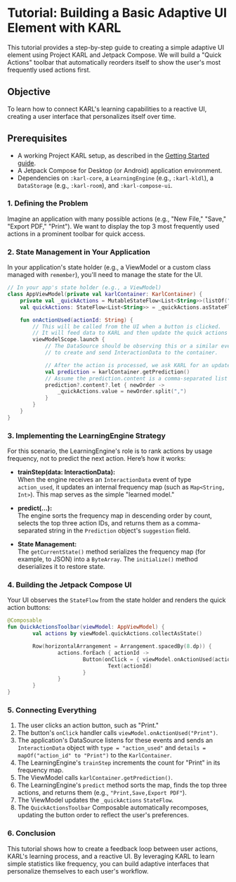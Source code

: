 # Tutorial: Building a Basic Adaptive UI Element with KARL

This tutorial provides a step-by-step guide to creating a simple adaptive UI element using Project KARL and Jetpack Compose. We will build a "Quick Actions" toolbar that automatically reorders itself to show the user's most frequently used actions first.

## Objective

To learn how to connect KARL's learning capabilities to a reactive UI, creating a user interface that personalizes itself over time.

## Prerequisites

* A working Project KARL setup, as described in the [Getting Started guide](../getting-started.md).
* A Jetpack Compose for Desktop (or Android) application environment.
* Dependencies on `:karl-core`, a `LearningEngine` (e.g., `:karl-kldl`), a `DataStorage` (e.g., `:karl-room`), and `:karl-compose-ui`.

### 1. Defining the Problem

Imagine an application with many possible actions (e.g., "New File," "Save," "Export PDF," "Print"). We want to display the top 3 most frequently used actions in a prominent toolbar for quick access.

### 2. State Management in Your Application

In your application's state holder (e.g., a ViewModel or a custom class managed with `remember`), you'll need to manage the state for the UI.

```kotlin
// In your app's state holder (e.g., a ViewModel)
class AppViewModel(private val karlContainer: KarlContainer) {
    private val _quickActions = MutableStateFlow<List<String>>(listOf("Save", "Export PDF", "Print"))
    val quickActions: StateFlow<List<String>> = _quickActions.asStateFlow()

    fun onActionUsed(actionId: String) {
        // This will be called from the UI when a button is clicked.
        // It will feed data to KARL and then update the quick actions list.
        viewModelScope.launch {
            // The DataSource should be observing this or a similar event stream
            // to create and send InteractionData to the container.

            // After the action is processed, we ask KARL for an updated list.
            val prediction = karlContainer.getPrediction()
            // Assume the prediction.content is a comma-separated list of top actions
            prediction?.content?.let { newOrder ->
                _quickActions.value = newOrder.split(",")
            }
        }
    }
}
```

### 3. Implementing the LearningEngine Strategy

For this scenario, the LearningEngine's role is to rank actions by usage frequency, not to predict the next action. Here’s how it works:

* **trainStep(data: InteractionData):**  
    When the engine receives an `InteractionData` event of type `action_used`, it updates an internal frequency map (such as `Map<String, Int>`). This map serves as the simple "learned model."

* **predict(...):**  
    The engine sorts the frequency map in descending order by count, selects the top three action IDs, and returns them as a comma-separated string in the `Prediction` object's `suggestion` field.

* **State Management:**  
    The `getCurrentState()` method serializes the frequency map (for example, to JSON) into a `ByteArray`. The `initialize()` method deserializes it to restore state.

### 4. Building the Jetpack Compose UI

Your UI observes the `StateFlow` from the state holder and renders the quick action buttons:

```kotlin
@Composable
fun QuickActionsToolbar(viewModel: AppViewModel) {
        val actions by viewModel.quickActions.collectAsState()

        Row(horizontalArrangement = Arrangement.spacedBy(8.dp)) {
                actions.forEach { actionId ->
                        Button(onClick = { viewModel.onActionUsed(actionId) }) {
                                Text(actionId)
                        }
                }
        }
}
```

### 5. Connecting Everything

1. The user clicks an action button, such as "Print."
2. The button's `onClick` handler calls `viewModel.onActionUsed("Print")`.
3. The application's DataSource listens for these events and sends an `InteractionData` object with `type = "action_used"` and `details = mapOf("action_id" to "Print")` to the `KarlContainer`.
4. The LearningEngine's `trainStep` increments the count for "Print" in its frequency map.
5. The ViewModel calls `karlContainer.getPrediction()`.
6. The LearningEngine's `predict` method sorts the map, finds the top three actions, and returns them (e.g., `"Print,Save,Export PDF"`).
7. The ViewModel updates the `_quickActions` `StateFlow`.
8. The `QuickActionsToolbar` Composable automatically recomposes, updating the button order to reflect the user's preferences.

### 6. Conclusion

This tutorial shows how to create a feedback loop between user actions, KARL's learning process, and a reactive UI. By leveraging KARL to learn simple statistics like frequency, you can build adaptive interfaces that personalize themselves to each user's workflow.
